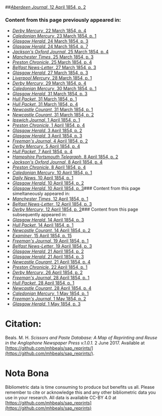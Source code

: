 ##[*Aberdeen Journal*, 12 April 1854, p. 2](https://mhbeals.github.io/sap_html/Aberdeen-Journal/Aberdeen-Journal-12-April-1854-p-2)

### Content from this page previously appeared in:
+ [*Derby Mercury*, 22 March 1854, p. 4](https://mhbeals.github.io/sap_html/Derby-Mercury/Derby-Mercury-22-March-1854-p-4)
+ [*Caledonian Mercury*, 23 March 1854, p. 1](https://mhbeals.github.io/sap_html/Caledonian-Mercury/Caledonian-Mercury-23-March-1854-p-1)
+ [*Glasgow Herald*, 24 March 1854, p. 3](https://mhbeals.github.io/sap_html/Glasgow-Herald/Glasgow-Herald-24-March-1854-p-3)
+ [*Glasgow Herald*, 24 March 1854, p. 7](https://mhbeals.github.io/sap_html/Glasgow-Herald/Glasgow-Herald-24-March-1854-p-7)
+ [*Jackson's Oxford Journal*, 25 March 1854, p. 4](https://mhbeals.github.io/sap_html/Jackson's-Oxford-Journal/Jackson's-Oxford-Journal-25-March-1854-p-4)
+ [*Manchester Times*, 25 March 1854, p. 3](https://mhbeals.github.io/sap_html/Manchester-Times/Manchester-Times-25-March-1854-p-3)
+ [*Preston Chronicle*, 25 March 1854, p. 4](https://mhbeals.github.io/sap_html/Preston-Chronicle/Preston-Chronicle-25-March-1854-p-4)
+ [*Belfast News-Letter*, 27 March 1854, p. 3](https://mhbeals.github.io/sap_html/Belfast-News-Letter/Belfast-News-Letter-27-March-1854-p-3)
+ [*Glasgow Herald*, 27 March 1854, p. 3](https://mhbeals.github.io/sap_html/Glasgow-Herald/Glasgow-Herald-27-March-1854-p-3)
+ [*Liverpool Mercury*, 28 March 1854, p. 1](https://mhbeals.github.io/sap_html/Liverpool-Mercury/Liverpool-Mercury-28-March-1854-p-1)
+ [*Derby Mercury*, 29 March 1854, p. 4](https://mhbeals.github.io/sap_html/Derby-Mercury/Derby-Mercury-29-March-1854-p-4)
+ [*Caledonian Mercury*, 30 March 1854, p. 1](https://mhbeals.github.io/sap_html/Caledonian-Mercury/Caledonian-Mercury-30-March-1854-p-1)
+ [*Glasgow Herald*, 31 March 1854, p. 3](https://mhbeals.github.io/sap_html/Glasgow-Herald/Glasgow-Herald-31-March-1854-p-3)
+ [*Hull Packet*, 31 March 1854, p. 1](https://mhbeals.github.io/sap_html/Hull-Packet/Hull-Packet-31-March-1854-p-1)
+ [*Hull Packet*, 31 March 1854, p. 4](https://mhbeals.github.io/sap_html/Hull-Packet/Hull-Packet-31-March-1854-p-4)
+ [*Newcastle Courant*, 31 March 1854, p. 1](https://mhbeals.github.io/sap_html/Newcastle-Courant/Newcastle-Courant-31-March-1854-p-1)
+ [*Newcastle Courant*, 31 March 1854, p. 2](https://mhbeals.github.io/sap_html/Newcastle-Courant/Newcastle-Courant-31-March-1854-p-2)
+ [*Ipswich Journal*, 1 April 1854, p. 1](https://mhbeals.github.io/sap_html/Ipswich-Journal/Ipswich-Journal-1-April-1854-p-1)
+ [*Preston Chronicle*, 1 April 1854, p. 4](https://mhbeals.github.io/sap_html/Preston-Chronicle/Preston-Chronicle-1-April-1854-p-4)
+ [*Glasgow Herald*, 3 April 1854, p. 2](https://mhbeals.github.io/sap_html/Glasgow-Herald/Glasgow-Herald-3-April-1854-p-2)
+ [*Glasgow Herald*, 3 April 1854, p. 3](https://mhbeals.github.io/sap_html/Glasgow-Herald/Glasgow-Herald-3-April-1854-p-3)
+ [*Freeman's Journal*, 4 April 1854, p. 2](https://mhbeals.github.io/sap_html/Freeman's-Journal/Freeman's-Journal-4-April-1854-p-2)
+ [*Derby Mercury*, 5 April 1854, p. 4](https://mhbeals.github.io/sap_html/Derby-Mercury/Derby-Mercury-5-April-1854-p-4)
+ [*Hull Packet*, 7 April 1854, p. 4](https://mhbeals.github.io/sap_html/Hull-Packet/Hull-Packet-7-April-1854-p-4)
+ [*Hampshire Portsmouth Telegraph*, 8 April 1854, p. 2](https://mhbeals.github.io/sap_html/Hampshire-Portsmouth-Telegraph/Hampshire-Portsmouth-Telegraph-8-April-1854-p-2)
+ [*Jackson's Oxford Journal*, 8 April 1854, p. 4](https://mhbeals.github.io/sap_html/Jackson's-Oxford-Journal/Jackson's-Oxford-Journal-8-April-1854-p-4)
+ [*Preston Chronicle*, 8 April 1854, p. 4](https://mhbeals.github.io/sap_html/Preston-Chronicle/Preston-Chronicle-8-April-1854-p-4)
+ [*Caledonian Mercury*, 10 April 1854, p. 1](https://mhbeals.github.io/sap_html/Caledonian-Mercury/Caledonian-Mercury-10-April-1854-p-1)
+ [*Daily News*, 10 April 1854, p. 1](https://mhbeals.github.io/sap_html/Daily-News/Daily-News-10-April-1854-p-1)
+ [*Glasgow Herald*, 10 April 1854, p. 2](https://mhbeals.github.io/sap_html/Glasgow-Herald/Glasgow-Herald-10-April-1854-p-2)
+ [*Glasgow Herald*, 10 April 1854, p. 3](https://mhbeals.github.io/sap_html/Glasgow-Herald/Glasgow-Herald-10-April-1854-p-3)### Content from this page simeltaneously appeared in:
+ [*Manchester Times*, 12 April 1854, p. 1](https://mhbeals.github.io/sap_html/Manchester-Times/Manchester-Times-12-April-1854-p-1)
+ [*Belfast News-Letter*, 12 April 1854, p. 3](https://mhbeals.github.io/sap_html/Belfast-News-Letter/Belfast-News-Letter-12-April-1854-p-3)
+ [*Derby Mercury*, 12 April 1854, p. 2](https://mhbeals.github.io/sap_html/Derby-Mercury/Derby-Mercury-12-April-1854-p-2)### Content from this page subsequently appeared in:
+ [*Glasgow Herald*, 14 April 1854, p. 3](https://mhbeals.github.io/sap_html/Glasgow-Herald/Glasgow-Herald-14-April-1854-p-3)
+ [*Hull Packet*, 14 April 1854, p. 1](https://mhbeals.github.io/sap_html/Hull-Packet/Hull-Packet-14-April-1854-p-1)
+ [*Newcastle Courant*, 14 April 1854, p. 2](https://mhbeals.github.io/sap_html/Newcastle-Courant/Newcastle-Courant-14-April-1854-p-2)
+ [*Examiner*, 15 April 1854, p. 15](https://mhbeals.github.io/sap_html/Examiner/Examiner-15-April-1854-p-15)
+ [*Freeman's Journal*, 19 April 1854, p. 1](https://mhbeals.github.io/sap_html/Freeman's-Journal/Freeman's-Journal-19-April-1854-p-1)
+ [*Belfast News-Letter*, 19 April 1854, p. 3](https://mhbeals.github.io/sap_html/Belfast-News-Letter/Belfast-News-Letter-19-April-1854-p-3)
+ [*Glasgow Herald*, 21 April 1854, p. 2](https://mhbeals.github.io/sap_html/Glasgow-Herald/Glasgow-Herald-21-April-1854-p-2)
+ [*Glasgow Herald*, 21 April 1854, p. 3](https://mhbeals.github.io/sap_html/Glasgow-Herald/Glasgow-Herald-21-April-1854-p-3)
+ [*Newcastle Courant*, 21 April 1854, p. 4](https://mhbeals.github.io/sap_html/Newcastle-Courant/Newcastle-Courant-21-April-1854-p-4)
+ [*Preston Chronicle*, 22 April 1854, p. 1](https://mhbeals.github.io/sap_html/Preston-Chronicle/Preston-Chronicle-22-April-1854-p-1)
+ [*Derby Mercury*, 26 April 1854, p. 2](https://mhbeals.github.io/sap_html/Derby-Mercury/Derby-Mercury-26-April-1854-p-2)
+ [*Freeman's Journal*, 28 April 1854, p. 1](https://mhbeals.github.io/sap_html/Freeman's-Journal/Freeman's-Journal-28-April-1854-p-1)
+ [*Hull Packet*, 28 April 1854, p. 1](https://mhbeals.github.io/sap_html/Hull-Packet/Hull-Packet-28-April-1854-p-1)
+ [*Newcastle Courant*, 28 April 1854, p. 4](https://mhbeals.github.io/sap_html/Newcastle-Courant/Newcastle-Courant-28-April-1854-p-4)
+ [*Caledonian Mercury*, 1 May 1854, p. 1](https://mhbeals.github.io/sap_html/Caledonian-Mercury/Caledonian-Mercury-1-May-1854-p-1)
+ [*Freeman's Journal*, 1 May 1854, p. 2](https://mhbeals.github.io/sap_html/Freeman's-Journal/Freeman's-Journal-1-May-1854-p-2)
+ [*Glasgow Herald*, 1 May 1854, p. 3](https://mhbeals.github.io/sap_html/Glasgow-Herald/Glasgow-Herald-1-May-1854-p-3)
                    
# Citation: 

Beals. M. H. *Scissors and Paste Database: A Map of Reprinting and Reuse in the Anglophone Newspaper Press v.1.0.1.* 2 June 2017. Available at [https://github.com/mhbeals/sap_reprints/](https://github.com/mhbeals/sap_reprints/). 
                    
# Nota Bona

Bibliometric data is time consuming to produce but benefits us all. Please remember to cite or acknowledge this and any other bibliometric data you use in your research. All data is available CC-BY 4.0 at [https://github.com/mhbeals/sap_reprints](https://github.com/mhbeals/sap_reprints)
